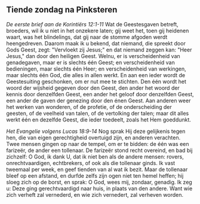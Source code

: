 ## Tiende zondag na Pinksteren

*De eerste brief aan de Korintiërs 12:1-11*
Wat de Geestesgaven betreft, broeders, wil ik u niet in het onzekere laten; gij weet het, toen gij heidenen waart, was het blindelings, dat gij naar de stomme afgoden werdt heengedreven. Daarom maak ik u bekend, dat niemand, die spreekt door Gods Geest, zegt: "Vervloekt zij Jesus;" en dat niemand zeggen kan: "Heer Jesus," dan door den heiligen Geest. Welnu, er is verscheidenheid van genadegaven, maar er is slechts één Geest; en verscheidenheid van bedieningen, maar slechts één Heer; en verscheidenheid van werkingen, maar slechts één God, die alles in allen werkt. En aan een ieder wordt de Geestesuiting geschonken, om er nut mee te stichten. Den één wordt het woord der wijsheid gegeven door den Geest, den ander het woord der kennis door denzelfden Geest, een ander het geloof door denzelfden Geest, een ander de gaven der genezing door den énen Geest. Aan anderen weer het werken van wonderen, of de profetie, of de onderscheiding der geesten, of de veelheid van talen, of de vertolking der talen; maar dit alles werkt één en dezelfde Geest, die ieder toedeelt, zoals het Hem goeddunkt. 

*Het Evangelie volgens Lucas 18:9-14*
Nog sprak Hij deze gelijkenis tegen hen, die van eigen gerechtigheid overtuigd zijn, en anderen verachten. Twee mensen gingen op naar de tempel, om er te bidden: de één was een farizeër, de ander een tollenaar. De farizeër stond recht overeind, en bad bij zichzelf: O God, ik dank U, dat ik niet ben als de andere mensen: rovers, onrechtvaardigen, echtbrekers, of ook als die tollenaar ginds. Ik vast tweemaal per week, en geef tienden van al wat ik bezit. Maar de tollenaar bleef op een afstand, en durfde zelfs zijn ogen niet ten hemel heffen; hij sloeg zich op de borst, en sprak: O God, wees mij, zondaar, genadig. Ik zeg u: Deze ging gerechtvaardigd naar huis, in plaats van den andere. Want wie zich verheft zal vernederd, en wie zich vernedert, zal verheven worden. 

